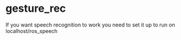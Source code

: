 gesture_rec
===========
If you want speech recognition to work you need to set it up to run on localhost/ros_speech